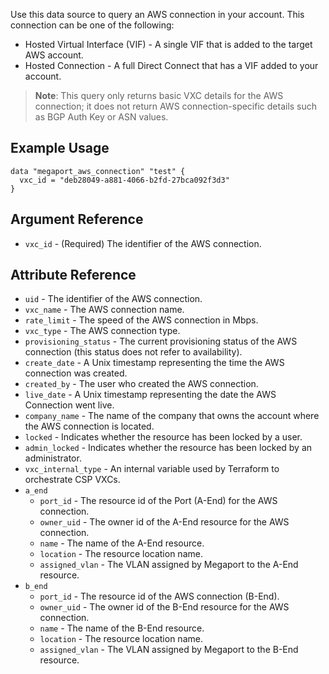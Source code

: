 Use this data source to query an AWS connection in your account. This connection can be one of the following:

 - Hosted Virtual Interface (VIF) - A single VIF that is added to the target AWS account.
 - Hosted Connection - A full Direct Connect that has a VIF added to your account.

> **Note**: This query only returns basic VXC details for the AWS connection; it does not return 
> AWS connection-specific details such as BGP Auth Key or ASN values.


## Example Usage
```
data "megaport_aws_connection" "test" {
  vxc_id = "deb28049-a881-4066-b2fd-27bca092f3d3"
}
```

## Argument Reference
- `vxc_id` - (Required) The identifier of the AWS connection.

## Attribute Reference
- `uid` - The identifier of the AWS connection.
- `vxc_name` - The AWS connection name.
- `rate_limit` - The speed of the AWS connection in Mbps.
- `vxc_type` - The AWS connection type.
- `provisioning_status` - The current provisioning status of the AWS connection (this status does not refer to availability).
- `create_date` - A Unix timestamp representing the time the AWS connection was created.
- `created_by` - The user who created the AWS connection.
- `live_date` - A Unix timestamp representing the date the AWS Connection went live.
- `company_name` - The name of the company that owns the account where the AWS connection is located.
- `locked` - Indicates whether the resource has been locked by a user.
- `admin_locked` - Indicates whether the resource has been locked by an administrator.
- `vxc_internal_type` - An internal variable used by Terraform to orchestrate CSP VXCs.
- `a_end`
    - `port_id` - The resource id of the Port (A-End) for the AWS connection.
    - `owner_uid` - The owner id of the A-End resource for the AWS connection.
    - `name` - The name of the A-End resource.
    - `location` - The resource location name.
    - `assigned_vlan` - The VLAN assigned by Megaport to the A-End resource.
- `b_end`
    - `port_id` - The resource id of the AWS connection (B-End).
    - `owner_uid` - The owner id of the B-End resource for the AWS connection.
    - `name` - The name of the B-End resource.
    - `location` - The resource location name.
    - `assigned_vlan` - The VLAN assigned by Megaport to the B-End resource.
